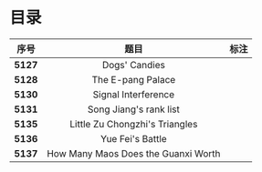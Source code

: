 # 目录

| 序号 | 题目 | 标注 |
| :-: | :-: | :-: |
| **5127** | Dogs' Candies |  |
| **5128** | The E-pang Palace |  |
| **5130** | Signal Interference |  |
| **5131** | Song Jiang's rank list |  |
| **5135** | Little Zu Chongzhi's Triangles |  |
| **5136** | Yue Fei's Battle |  |
| **5137** | How Many Maos Does the Guanxi Worth |  |
